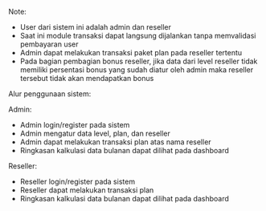 Note:
- User dari sistem ini adalah admin dan reseller
- Saat ini module transaksi dapat langsung dijalankan tanpa memvalidasi pembayaran user
- Admin dapat melakukan transaksi paket plan pada reseller tertentu
- Pada bagian pembagian bonus reseller, jika data dari level reseller tidak memiliki persentasi bonus yang sudah diatur oleh admin maka reseller tersebut tidak akan mendapatkan bonus

Alur penggunaan sistem:

Admin:
- Admin login/register pada sistem
- Admin mengatur data level, plan, dan reseller
- Admin dapat melakukan transaksi plan atas nama reseller
- Ringkasan kalkulasi data bulanan dapat dilihat pada dashboard

Reseller:
- Reseller login/register pada sistem
- Reseller dapat melakukan transaksi plan
- Ringkasan kalkulasi data bulanan dapat dilihat pada dashboard
